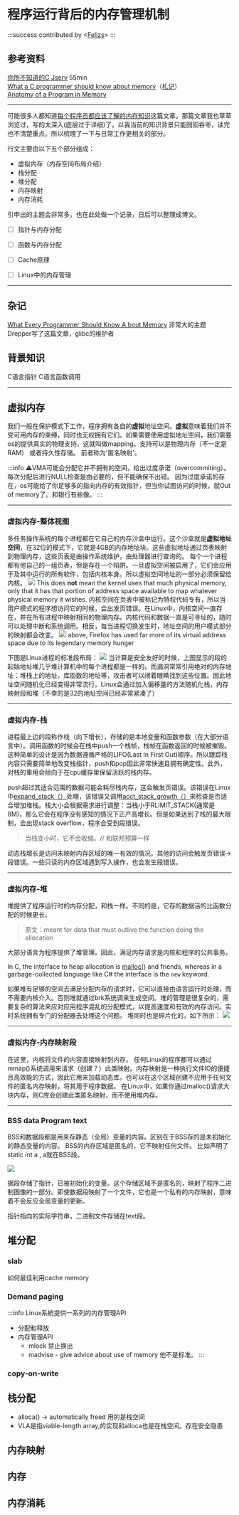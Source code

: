 # 程序运行背后的内存管理机制

:::success
 contributed by <[Felizs](https://hackmd.io/@Felizs)>
:::


## 参考资料 
[你所不知道的C Jserv](https://hackmd.io/@sysprog/c-memory?type=view) 55min
\
[What a C programmer should know about memory](https://marek.vavrusa.com/memory/
)（[札记](http://wen00072.github.io/blog/2015/08/08/notes-what-a-c-programmer-should-know-about-memory/)）
\
 [Anatomy of a Program in Memory](https://manybutfinite.com/post/anatomy-of-a-program-in-memory/)



---



可能很多人都知道[每个程序员都应该了解的内存知识](https://akkadia.org/drepper/cpumemory.pdf)这篇文章。那篇文章我也草草浏览过，写的太深入(底层过于详细)了，以我当前的知识背景只能囫囵吞枣，读完也不清楚重点。所以梳理了一下与日常工作更相关的部分。

行文主要由以下五个部分组成：
- 虚拟内存（内存空间布局介绍）
- 栈分配
- 堆分配
- 内存映射
- 内存消耗

引申出的主题会非常多，也在此处做一个记录，日后可以整理成博文。
- [ ] 指针与内存分配
- [ ] 函数与内存分配
- [ ] Cache原理
- [ ] Linux中的内存管理 


---

## 杂记
[What Every Programmer Should Know A bout Memory](https://akkadia.org/drepper/cpumemory.pdf)
非常大的主题 Drepper写了这篇文章，glibc的维护者 



## 背景知识
C语言指针
C语言函数调用

---


## 虚拟内存

我们一般在保护模式下工作，程序拥有各自的**虚拟**地址空间。**虚拟**意味着我们并不受可用内存的束缚，同时也无权拥有它们。如果需要使用虚拟地址空间，我们需要os的提供真实的物理支持，这就叫做mapping。支持可以是物理内存（不一定是RAM） 或者持久性存储。 前者称为'匿名映射'。

:::info
:warning:VMA可能会分配它并不拥有的空间，给出过度承诺（overcommiting）。每次分配后进行NULL检查是由必要的，但不能确保不出错。 因为过度承诺的存在，os可能给了你足够多的指向内存的有效指针，但当你试图访问的时候，就Out of memory了。和银行有些像。
:::

---

### 虚拟内存-整体视图
多任务操作系统的每个进程都在它自己的内存沙盒中运行。这个沙盒就是**虚拟地址空间**，在32位的模式下，它就是4GB的内存地址块。这些虚拟地址通过页表映射到物理内存，这些页表是由操作系统维护，由处理器进行查询的。 每个一个进程都有他自己的一组页表，但是存在一个陷阱。一旦虚拟空间被启用了，它们会应用于及其中运行的所有软件，包括内核本身。所以虚拟空间地址的一部分必须保留给内核。
![](https://i.imgur.com/m0xxSt0.png)
This does **not** mean the kernel uses that much physical memory, only that it has that portion of address space available to map whatever physical memory it wishes. 内核空间在页表中被标记为特权代码专有，所以当用户模式的程序想访问它的时候，会出发页错误。在Linux中，内核空间一直存在，并在所有进程中映射相同的物理内存。内核代码和数据一直是可寻址的，随时可以处理中断和系统调用。相反，每当进程切换发生时，地址空间的用户模式部分的映射都会改变。
![](https://i.imgur.com/rVC76wG.png)
above, Firefox has used far more of its virtual address space due to its legendary memory hunger

下图是Linux进程的标准段布局：
![](https://i.imgur.com/coIMHIV.png)
当计算是安全友好的时候，上图显示的段的起始地址堆几乎堆计算机中的每个进程都是一样的。而漏洞常常引用绝对的内存地址：堆栈上的地址，库函数的地址等，攻击者可以闭着眼睛找到这些位置。因此地址空间随机化已经变得非常流行。Linux会通过加入偏移量的方法随机化栈，内存映射段和堆（不幸的是32的地址空间已经非常紧凑了）

---

### 虚拟内存-栈
进程最上边的段称作栈（向下增长），存储的是本地变量和函数参数（在大部分语言中）。调用函数的时候会在栈中push一个栈帧，栈帧在函数返回的时候被摧毁。这种简单的设计是因为数据遵循严格的LIFO(Last In First Out)顺序。所以跟踪栈内容只需要简单地改变栈指针，push和pop因此非常快速且拥有确定性。此外，对栈的重用会倾向于在cpu缓存里保留活跃的栈内存。

push超过其适合范围的数据可能会耗尽栈内存，这会触发页错误。该错误在Linux中[expand_stack（）](http://lxr.linux.no/linux+v2.6.28/mm/mmap.c#L1716)处理，该错误又调用[acct_stack_growth（）](http://lxr.linux.no/linux+v2.6.28/mm/mmap.c#L1544)来检查是否适合增加堆栈。栈大小会根据需求进行调整：当栈小于RLIMIT_STACK(通常是8M)，那么它会在程序没有感知的情况下正产高增长。但是如果达到了栈的最大限制，会出现stack overflow，程序会受到段错误。

>当栈变小时，它不会收缩。// 和联邦预算一样

动态栈增长是访问未映射内存区域的唯一有效的情况。其他的访问会触发页错误->段错误。一些只读的内存区域遇到写入操作，也会发生段错误。

---

### 虚拟内存-堆
堆提供了程序运行时的内存分配，和栈一样。不同的是，它存的数据活的比函数分配的时候更长。

>原文：meant for data that must outlive the function doing the allocation

大部分语言为程序提供了堆管理。因此，满足内存请求是内核和程序的公共事务。

In C, the interface to heap allocation is [malloc()](http://www.kernel.org/doc/man-pages/online/pages/man3/malloc.3.html) and friends, whereas in a garbage-collected language like C# the interface is the `new` keyword.

如果堆有足够的空间去满足分配内存的请求时，它可以直接由语言运行时处理，而不需要内核介入。否则堆就通过brk系统调来生成空间。堆的管理是很复杂的，需要复杂的算法来应对应用程序混乱的分配模式，以提高速度和有效的内存访问。实时系统拥有专门的分配器去处理这个问题。 堆同时也是碎片化的，如下所示：
![](https://i.imgur.com/4PmzNsP.png)

---

### 虚拟内存-内存映射段
在这里，内核将文件的内容直接映射到内存。 任何Linux的程序都可以通过mmap()系统调用来请求（创建？）此类映射。内存映射是一种执行文件IO的便捷且高效能的方式，因此它用来加载动态库。也可以在这个区域创建不应用于任何文件的匿名内存映射，将其用于程序数据。 在Linux中，如果你通过malloc()请求大块内存，则C库会创建此类匿名映射，而不使用堆内存。

---

### BSS data Program text
BSS和数据段都是用来存静态（全局）变量的内容。区别在于BSS存的是未初始化的静态变量的内容。 BSS的内存区域是匿名的，它不映射任何文件。 比如声明了static int a , a就在BSS段。

![](https://i.imgur.com/gJr6kKL.png)

据段存储了指针，已被初始化的变量。这个存储区域不是匿名的，映射了程序二进制图像的一部分。即使数据段映射了一个文件，它也是一个私有的内存映射，意味着不会反应全局变量的更新。

指针指向的实际字符串，二进制文件存储在text段。
 



## 堆分配

### slab
如何最佳利用cache memory

### Demand paging 
:::info
Linux系統提供一系列的内存管理API
- 分配和释放
- 内存管理API
    - mlock 禁止换出
    - madvise - give advice about use of memory 
      他不是标准。
:::
### copy-on-write





## 栈分配
- alloca() -> automatically freed 用的是栈空间 
- VLA是指viable-length array,的实现和alloca也是在栈空间。存在安全隐患



## 内存映射

## 内存

## 内存消耗








